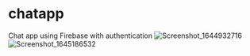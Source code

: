 # chatapp
Chat app using Firebase with authentication 
![Screenshot_1644932716](https://user-images.githubusercontent.com/55841476/170889806-da9d26de-62df-4ef7-b090-bcd23b1b2e64.png)
![Screenshot_1645186532](https://user-images.githubusercontent.com/55841476/170889826-cd4f8241-3925-4519-b55e-9241725080f2.png)

